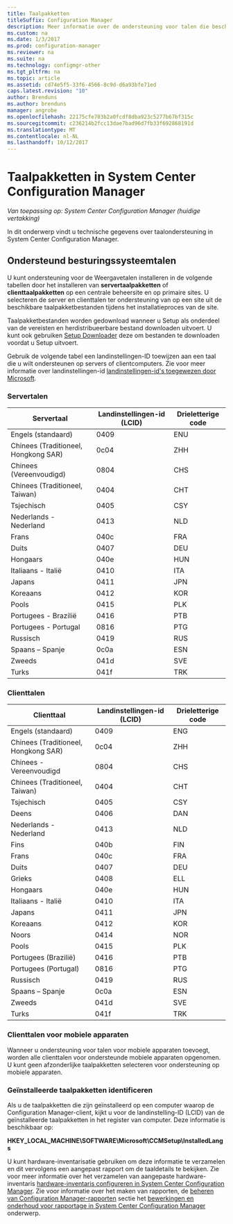 ```yaml
---
title: Taalpakketten
titleSuffix: Configuration Manager
description: Meer informatie over de ondersteuning voor talen die beschikbaar is in System Center Configuration Manager.
ms.custom: na
ms.date: 1/3/2017
ms.prod: configuration-manager
ms.reviewer: na
ms.suite: na
ms.technology: configmgr-other
ms.tgt_pltfrm: na
ms.topic: article
ms.assetid: cd74e5f5-33f6-4566-8c9d-d6a93bfe71ed
caps.latest.revision: "10"
author: Brenduns
ms.author: brenduns
manager: angrobe
ms.openlocfilehash: 22175cfe703b2a0fcdf8dba923c5277b67bf315c
ms.sourcegitcommit: c236214b2fcc13dae7bad96d7fb33f692868191d
ms.translationtype: MT
ms.contentlocale: nl-NL
ms.lasthandoff: 10/12/2017
---
```

# <a name="language-packs-in-system-center-configuration-manager"></a>Taalpakketten in System Center Configuration Manager

*Van toepassing op: System Center Configuration Manager (huidige vertakking)*

In dit onderwerp vindt u technische gegevens over taalondersteuning in System Center Configuration Manager.  

## <a name="BKMK_SupLanguagePacks"></a>Ondersteund besturingssysteemtalen  
 U kunt ondersteuning voor de Weergavetalen installeren in de volgende tabellen door het installeren van **servertaalpakketten** of **clienttaalpakketten** op een centrale beheersite en op primaire sites. U selecteren de server en clienttalen ter ondersteuning van op een site uit de beschikbare taalpakketbestanden tijdens het installatieproces van de site.

 Taalpakketbestanden worden gedownload wanneer u Setup als onderdeel van de vereisten en herdistribueerbare bestand downloaden uitvoert. U kunt ook gebruiken [Setup Downloader](setup-downloader.md) deze om bestanden te downloaden voordat u Setup uitvoert.   

 Gebruik de volgende tabel een landinstellingen-ID toewijzen aan een taal die u wilt ondersteunen op servers of clientcomputers. Zie voor meer informatie over landinstellingen-id [landinstellingen-id's toegewezen door Microsoft](http://go.microsoft.com/fwlink/p/?LinkId=252609).  

### <a name="server-languages"></a>Servertalen  

|Servertaal|Landinstellingen-id (LCID)|Drieletterige code|  
|---------------------|------------------------|-----------------------|  
|Engels (standaard)|0409|ENU|  
|Chinees (Traditioneel, Hongkong SAR)|0c04|ZHH|  
|Chinees (Vereenvoudigd)|0804|CHS|  
|Chinees (Traditioneel, Taiwan)|0404|CHT|  
|Tsjechisch|0405|CSY|  
|Nederlands - Nederland|0413|NLD|  
|Frans|040c|FRA|  
|Duits|0407|DEU|  
|Hongaars|040e|HUN|  
|Italiaans - Italië|0410|ITA|  
|Japans|0411|JPN|  
|Koreaans|0412|KOR|  
|Pools|0415|PLK|  
|Portugees - Brazilië|0416|PTB|  
|Portugees - Portugal|0816|PTG|  
|Russisch|0419|RUS|  
|Spaans – Spanje|0c0a|ESN|  
|Zweeds|041d|SVE|  
|Turks|041f|TRK|  

### <a name="client-languages"></a>Clienttalen  

|Clienttaal|Landinstellingen-id (LCID)|Drieletterige code|  
|---------------------|------------------------|-----------------------|  
|Engels (standaard)|0409|ENG|  
|Chinees (Traditioneel, Hongkong SAR)|0c04|ZHH|  
|Chinees - Vereenvoudigd|0804|CHS|  
|Chinees (Traditioneel, Taiwan)|0404|CHT|  
|Tsjechisch|0405|CSY|  
|Deens|0406|DAN|  
|Nederlands - Nederland|0413|NLD|  
|Fins|040b|FIN|  
|Frans|040c|FRA|  
|Duits|0407|DEU|  
|Grieks|0408|ELL|  
|Hongaars|040e|HUN|  
|Italiaans - Italië|0410|ITA|  
|Japans|0411|JPN|  
|Koreaans|0412|KOR|  
|Noors|0414|NOR|  
|Pools|0415|PLK|  
|Portugees (Brazilië)|0416|PTB|  
|Portugees (Portugal)|0816|PTG|  
|Russisch|0419|RUS|  
|Spaans – Spanje|0c0a|ESN|  
|Zweeds|041d|SVE|  
|Turks|041f|TRK|  

### <a name="mobile-device-client-languages"></a>Clienttalen voor mobiele apparaten  
 Wanneer u ondersteuning voor talen voor mobiele apparaten toevoegt, worden alle clienttalen voor ondersteunde mobiele apparaten opgenomen. U kunt geen afzonderlijke taalpakketten selecteren voor ondersteuning op mobiele apparaten.  

### <a name="identify-installed-language-packs"></a>Geïnstalleerde taalpakketten identificeren  
Als u de taalpakketten die zijn geïnstalleerd op een computer waarop de Configuration Manager-client, kijkt u voor de landinstelling-ID (LCID) van de geïnstalleerde taalpakketten in het register van computer. Deze informatie is beschikbaar op:

 **HKEY_LOCAL_MACHINE\SOFTWARE\Microsoft\CCMSetup\InstalledLangs**  

U kunt hardware-inventarisatie gebruiken om deze informatie te verzamelen en dit vervolgens een aangepast rapport om de taaldetails te bekijken. Zie voor meer informatie over het verzamelen van aangepaste hardware-inventaris [hardware-inventaris configureren in System Center Configuration Manager](../../../../core/clients/manage/inventory/configure-hardware-inventory.md). Zie voor informatie over het maken van rapporten, de [beheren van Configuration Manager-rapporten](../../../../core/servers/manage/operations-and-maintenance-for-reporting.md#BKMK_ManageReports) sectie het [bewerkingen en onderhoud voor rapportage in System Center Configuration Manager](../../../../core/servers/manage/operations-and-maintenance-for-reporting.md) onderwerp.  
